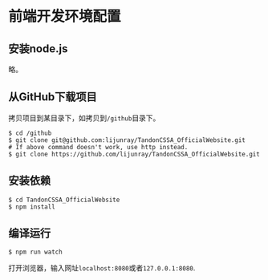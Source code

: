 # 前端开发环境配置

## 安装node.js
略。

## 从GitHub下载项目
拷贝项目到某目录下，如拷贝到`/github`目录下。
```
$ cd /github
$ git clone git@github.com:lijunray/TandonCSSA_OfficialWebsite.git
# If above command doesn't work, use http instead.
$ git clone https://github.com/lijunray/TandonCSSA_OfficialWebsite.git
```

## 安装依赖
```
$ cd TandonCSSA_OfficialWebsite
$ npm install
```
## 编译运行
```
$ npm run watch
```

打开浏览器，输入网址`localhost:8080`或者`127.0.0.1:8080`.